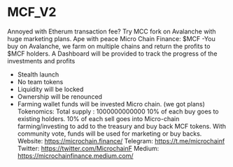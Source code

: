 # MCF_V2

Annoyed with Etherum transaction fee? Try MCC fork on Avalanche with huge marketing plans. Ape with peace
Micro Chain Finance: $MCF
-You buy on Avalanche, we farm on multiple chains and return the profits to $MCF holders. A Dashboard will be provided to track the progress of the investments and profits
- Stealth launch
- No team tokens
- Liquidity will be locked
- Ownership will be renounced
- Farming wallet funds will be invested Micro chain. (we got plans)
Tokenomics:
Total supply : 1000000000000
10% of each buy goes to existing holders.
10% of each sell goes into Micro-chain farming/investing to add to the treasury and buy back MCF tokens. With community vote, funds will be used for marketing or buy backs.
Website:
https://microchain.finance/
Telegram:
https://t.me/microchainf
Twitter:
https://twitter.com/MicrochainF
Medium:
https://microchainfinance.medium.com/
